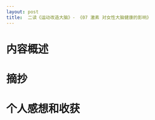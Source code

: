 ```yaml
---
layout: post
title:  二读《运动改造大脑》- 《07 激素 对女性大脑健康的影响》
---
```

# 内容概述


# 摘抄


# 个人感想和收获

<!--stackedit_data:
eyJoaXN0b3J5IjpbMTgzMDgxNjM5NV19
-->